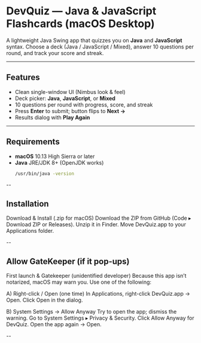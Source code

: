 # DevQuiz — Java & JavaScript Flashcards (macOS Desktop)

A lightweight Java Swing app that quizzes you on **Java** and **JavaScript** syntax. Choose a deck (Java / JavaScript / Mixed), answer 10 questions per round, and track your score and streak.

---

## Features
- Clean single-window UI (Nimbus look & feel)
- Deck picker: **Java**, **JavaScript**, or **Mixed**
- 10 questions per round with progress, score, and streak
- Press **Enter** to submit; button flips to **Next →**
- Results dialog with **Play Again**

---

## Requirements
- **macOS** 10.13 High Sierra or later  
- **Java** JRE/JDK 8+ (OpenJDK works)
  ```bash
  /usr/bin/java -version

--

## Installation 

Download & Install (.zip for macOS)
Download the ZIP from GitHub (Code ▸ Download ZIP or Releases).
Unzip it in Finder.
Move DevQuiz.app to your Applications folder.

--

## Allow GateKeeper (if it pop-ups)

First launch & Gatekeeper (unidentified developer)
Because this app isn’t notarized, macOS may warn you. Use one of the following:

A) Right-click / Open (one time)
In Applications, right-click DevQuiz.app → Open.
Click Open in the dialog.

B) System Settings → Allow Anyway
Try to open the app; dismiss the warning.
Go to System Settings ▸ Privacy & Security.
Click Allow Anyway for DevQuiz.
Open the app again → Open.

-- 

 